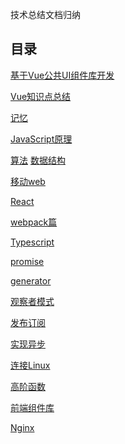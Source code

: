 <!--
 * @Author: DaiLinBo
 * @Date: 2019-08-04 23:50:40
 * @LastEditTime: 2021-08-04 09:39:12
 * @LastEditors: Aiden
 * @Description: 
 -->

技术总结文档归纳
## 目录

  [基于Vue公共UI组件库开发](docs/vue-library.md)

  [Vue知识点总结](docs/vue.md)

  [记忆](docs/memory.md)

  [JavaScript原理](docs/javascript.md)

  [算法](docs/arithmetic.md)
  [数据结构](docs/data-structure.md)

 [移动web](docs/mobile-web.md)

 [React](docs/react.md)

 [webpack篇](docs/webpack.md)

 [Typescript](docs/typescript.md)

 [promise](docs/promise.md)

 [generator](docs/generator.md)

 [观察者模式](docs/observer.md)

 [发布订阅](docs/publish-subscribe.md)

 [实现异步](docs/asynchronous.md)

 [连接Linux](docs/connect.md)

 [高阶函数](docs/highFun.md)

 [前端组件库](docs/libraries.md)

 [Nginx](docs/nginx.md)
